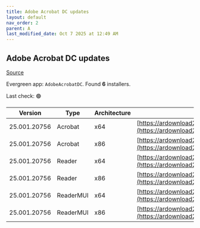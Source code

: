 ```yaml
---
title: Adobe Acrobat DC updates
layout: default
nav_order: 2
parent: A
last_modified_date: Oct 7 2025 at 12:49 AM
---
```


## Adobe Acrobat DC updates

[Source](https://www.adobe.com/devnet-docs/acrobatetk/tools/ReleaseNotesDC/index.html)

Evergreen app: `AdobeAcrobatDC`. Found **6** installers.

Last check: 🟢

| Version      | Type      | Architecture | URI                                                                                                                                                                                                                      |
| ------------ | --------- | ------------ | ------------------------------------------------------------------------------------------------------------------------------------------------------------------------------------------------------------------------ |
| 25.001.20756 | Acrobat   | x64          | [https://ardownload2.adobe.com/pub/adobe/acrobat/win/AcrobatDC/2500120756/AcrobatDCx64Upd2500120756.msp](https://ardownload2.adobe.com/pub/adobe/acrobat/win/AcrobatDC/2500120756/AcrobatDCx64Upd2500120756.msp)         |
| 25.001.20756 | Acrobat   | x86          | [https://ardownload2.adobe.com/pub/adobe/acrobat/win/AcrobatDC/2500120756/AcrobatDCUpd2500120756.msp](https://ardownload2.adobe.com/pub/adobe/acrobat/win/AcrobatDC/2500120756/AcrobatDCUpd2500120756.msp)               |
| 25.001.20756 | Reader    | x64          | [https://ardownload2.adobe.com/pub/adobe/acrobat/win/AcrobatDC/2500120756/AcroRdrDCx64Upd2500120756.msp](https://ardownload2.adobe.com/pub/adobe/acrobat/win/AcrobatDC/2500120756/AcroRdrDCx64Upd2500120756.msp)         |
| 25.001.20756 | Reader    | x86          | [https://ardownload2.adobe.com/pub/adobe/reader/win/AcrobatDC/2500120756/AcroRdrDCUpd2500120756.msp](https://ardownload2.adobe.com/pub/adobe/reader/win/AcrobatDC/2500120756/AcroRdrDCUpd2500120756.msp)                 |
| 25.001.20756 | ReaderMUI | x64          | [https://ardownload2.adobe.com/pub/adobe/acrobat/win/AcrobatDC/2500120756/AcroRdrDCx64Upd2500120756_MUI.msp](https://ardownload2.adobe.com/pub/adobe/acrobat/win/AcrobatDC/2500120756/AcroRdrDCx64Upd2500120756_MUI.msp) |
| 25.001.20756 | ReaderMUI | x86          | [https://ardownload2.adobe.com/pub/adobe/reader/win/AcrobatDC/2500120756/AcroRdrDCUpd2500120756_MUI.msp](https://ardownload2.adobe.com/pub/adobe/reader/win/AcrobatDC/2500120756/AcroRdrDCUpd2500120756_MUI.msp)         |
